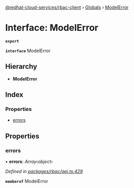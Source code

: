 [@redhat-cloud-services/rbac-client](../README.md) › [Globals](../globals.md) › [ModelError](modelerror.md)

# Interface: ModelError

**`export`** 

**`interface`** ModelError

## Hierarchy

* **ModelError**

## Index

### Properties

* [errors](modelerror.md#errors)

## Properties

###  errors

• **errors**: *Array‹object›*

*Defined in [packages/rbac/api.ts:429](https://github.com/RedHatInsights/javascript-clients/blob/master/packages/rbac/api.ts#L429)*

**`memberof`** ModelError
